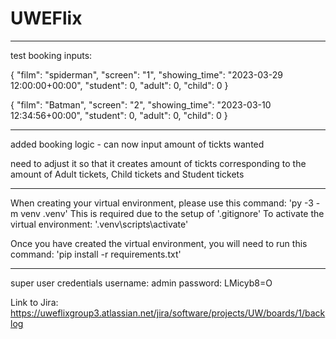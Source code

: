 # UWEFlix
**********************************************************************************
test booking inputs:

{
    "film": "spiderman",
    "screen": "1",
    "showing_time": "2023-03-29 12:00:00+00:00",
    "student": 0,
    "adult": 0,
    "child": 0
}

{
    "film": "Batman",
    "screen": "2",
    "showing_time": "2023-03-10 12:34:56+00:00",
    "student": 0,
    "adult": 0,
    "child": 0
}


**********************************************************************************

added booking logic - can now input amount of tickts wanted

need to adjust it so that it creates amount of tickts corresponding to the amount of Adult tickets, Child tickets and Student tickets


***********************************************************************************
When creating your virtual environment, please use this command:
'py -3 -m venv .venv'
This is required due to the setup of '.gitignore'
To activate the virtual environment: '.venv\scripts\activate'

Once you have created the virtual environment, you will need to run this command:
'pip install -r requirements.txt'
***********************************************************************************

super user credentials
username: admin
password: LMicyb8=O


Link to Jira: https://uweflixgroup3.atlassian.net/jira/software/projects/UW/boards/1/backlog
